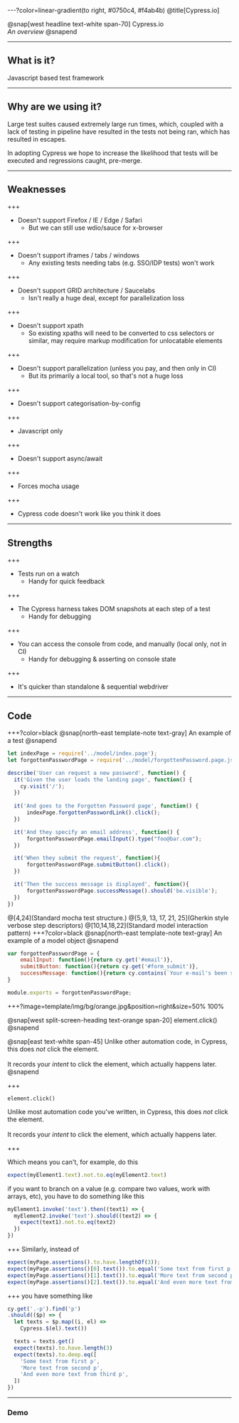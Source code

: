 ---?color=linear-gradient(to right, #0750c4, #f4ab4b)
@title[Cypress.io]

@snap[west headline text-white span-70]
Cypress.io<br>*An overview*
@snapend

---

## What is it?

Javascript based test framework

---

## Why are we using it?

Large test suites caused extremely large run times, which, coupled with a lack of testing in pipeline have resulted in the tests not being ran, which has resulted in escapes.

In adopting Cypress we hope to increase the likelihood that tests will be executed and regressions caught, pre-merge.

---

## Weaknesses

+++

- Doesn't support Firefox / IE / Edge / Safari
  - But we can still use wdio/sauce for x-browser

+++

- Doesn't support iframes / tabs / windows
  - Any existing tests needing tabs (e.g. SSO/IDP tests) won't work

+++

- Doesn't support GRID architecture / Saucelabs
  - Isn't really a huge deal, except for parallelization loss

+++

- Doesn't support xpath
  - So existing xpaths will need to be converted to css selectors or similar, may require markup modification for unlocatable elements

+++

- Doesn't support parallelization (unless you pay, and then only in CI)
  - But its primarily a local tool, so that's not a huge loss

+++

- Doesn't support categorisation-by-config

+++

- Javascript only

+++

- Doesn't support async/await

+++

- Forces mocha usage

+++

- Cypress code doesn't work like you think it does


---

## Strengths

+++

- Tests run on a watch
  - Handy for quick feedback

+++

- The Cypress harness takes DOM snapshots at each step of a test
  - Handy for debugging

+++

- You can access the console from code, and manually (local only, not in CI)
  - Handy for debugging & asserting on console state

+++

- It's quicker than standalone & sequential webdriver

---

## Code

+++?color=black
@snap[north-east template-note text-gray]
An example of a test
@snapend
```javascript
let indexPage = require('../model/index.page');
let forgottenPasswordPage = require('../model/forgottenPassword.page.js');

describe('User can request a new password', function() {
  it('Given the user loads the landing page', function() {
    cy.visit('/');
  })
 
  it('And goes to the Forgotten Password page', function() {
      indexPage.forgottenPasswordLink().click();
  })

  it('And they specify an email address', function() {
      forgottenPasswordPage.emailInput().type("foo@bar.com");
  })

  it('When they submit the request', function(){
      forgottenPasswordPage.submitButton().click();
  })

  it('Then the success message is displayed', function(){
      forgottenPasswordPage.successMessage().should('be.visible');
  })
})
```
@[4,24](Standard mocha test structure.)
@[5,9, 13, 17, 21, 25](Gherkin style verbose step descriptors)
@[10,14,18,22](Standard model interaction pattern)
+++?color=black
@snap[north-east template-note text-gray]
An example of a model object
@snapend
```javascript
var forgottenPasswordPage = {
    emailInput: function(){return cy.get('#email')},
    submitButton: function(){return cy.get('#form_submit')},
    successMessage: function(){return cy.contains(`Your e-mail's been sent!`)}
}

module.exports = forgottenPasswordPage;
```
+++?image=template/img/bg/orange.jpg&position=right&size=50% 100%

@snap[west split-screen-heading text-orange span-20]
element.click()
@snapend

@snap[east text-white span-45]
Unlike other automation code, in Cypress, this does _not_ click the element.  
<br>
It records your _intent_ to click the element, which actually happens later.
@snapend

+++
```
element.click()
```
Unlike most automation code you've written, in Cypress, this does _not_ click the element.  
<br>
It records your _intent_ to click the element, which actually happens later.

+++

Which means you can't, for example, do this

```javascript
expect(myElement1.text).not.to.eq(myElement2.text)
```

if you want to branch on a value (e.g. compare two values, work with arrays, etc), you have to do something like this

```javascript
myElement1.invoke('text').then((text1) => {
  myElement2.invoke('text').should((text2) => {
    expect(text1).not.to.eq(text2)
  })
})
```
+++
Similarly, instead of
```javascript
expect(myPage.assertions().to.have.lengthOf(3));
expect(myPage.assertions()[0].text()).to.equal('Some text from first p');
expect(myPage.assertions()[1].text()).to.equal('More text from second p');
expect(myPage.assertions()[2].text()).to.equal('And even more text from third p');
```
+++
you have something like

```javascript
cy.get('.-p').find('p')
.should(($p) => {
  let texts = $p.map((i, el) =>
    Cypress.$(el).text())

  texts = texts.get()
  expect(texts).to.have.length(3)
  expect(texts).to.deep.eq([
    'Some text from first p',
    'More text from second p',
    'And even more text from third p',
  ])
})
```
---

### Demo